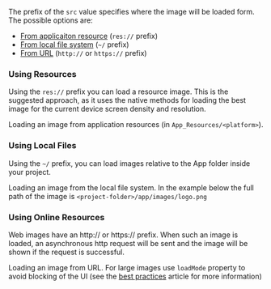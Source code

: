 The prefix of the `src` value specifies where the image will be loaded form. 
The possible options are:

* [From applicaiton resource](#using-resources) (`res://` prefix)
* [From local file system](#using-local-files) (`~/` prefix)
* [From URL](#using-online-resources) (`http://` or `https://` prefix)

### Using Resources

Using the `res://` prefix you can load a resource image. This is the suggested approach, as it uses the native methods for loading the best image for the current device screen density and resolution.

Loading an image from application resources (in `App_Resources/<platform>`).
<snippet id='image-resource'/>

### Using Local Files

Using the `~/` prefix, you can load images relative to the App folder inside your project.

Loading an image from the local file system. In the example below the full path of the image is `<project-folder>/app/images/logo.png`
<snippet id='image-app-folder'/>

### Using Online Resources

Web images have an http:// or https:// prefix. When such an image is loaded, an asynchronous http request will be sent and the image will be shown if the request is successful.

Loading an image from URL. For large images use `loadMode` property to avoid blocking of the UI (see the [best practices](https://docs.nativescript.org/best-practices/images-optimisations) article for more information)
<snippet id='image-online-url'/>
